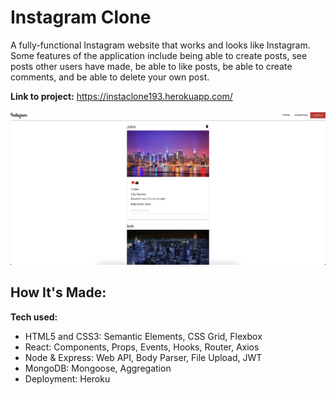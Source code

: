 # Instagram Clone

A fully-functional Instagram website that works and looks like Instagram. Some features of the application include being able to create posts, see posts other users have made, be able to like posts, be able to create comments, and be able to delete your own post.

**Link to project:** https://instaclone193.herokuapp.com/

![amazon](/instagram-homepage.png)

## How It's Made:

**Tech used:**

- HTML5 and CSS3: Semantic Elements, CSS Grid, Flexbox
- React: Components, Props, Events, Hooks, Router, Axios
- Node & Express: Web API, Body Parser, File Upload, JWT
- MongoDB: Mongoose, Aggregation
- Deployment: Heroku
